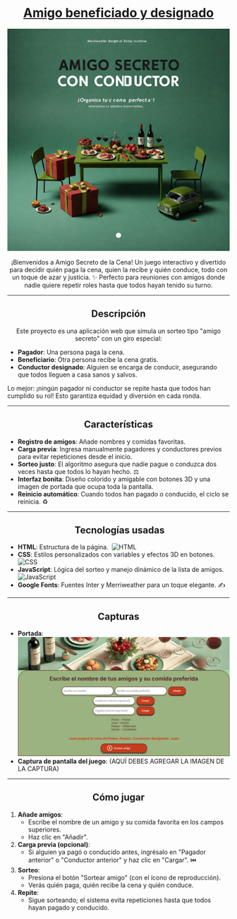 <h1 align="center"><u>Amigo beneficiado y designado️</u></h1>

<p align="center">
  <img src="README.img/caratula.jpg" alt="Carátula del juego">
</p>

<p align="center">
  ¡Bienvenidos a Amigo Secreto de la Cena! Un juego interactivo y divertido para decidir quién paga la cena, quien la recibe y quién conduce, todo con un toque de azar y justicia. ✨ Perfecto para reuniones con amigos donde nadie quiere repetir roles hasta que todos hayan tenido su turno. 
</p>

<hr>

<h2 align="center"> Descripción</h2>

<p align="center">
  Este proyecto es una aplicación web que simula un sorteo tipo "amigo secreto" con un giro especial:
  <ul>
    <li><b>Pagador</b>: Una persona paga la cena.</li>
    <li><b>Beneficiario</b>: Otra persona recibe la cena gratis.</li>
    <li><b>Conductor designado</b>: Alguien se encarga de conducir, asegurando que todos lleguen a casa sanos y salvos.</li>
  </ul>
  Lo mejor: ¡ningún pagador ni conductor se repite hasta que todos han cumplido su rol!  Esto garantiza equidad y diversión en cada ronda. 
</p>

<hr>

<h2 align="center"> Características</h2>

<p align="center">
  <ul>
    <li><b>Registro de amigos</b>: Añade nombres y comidas favoritas. </li>
    <li><b>Carga previa</b>: Ingresa manualmente pagadores y conductores previos para evitar repeticiones desde el inicio. </li>
    <li><b>Sorteo justo</b>: El algoritmo asegura que nadie pague o conduzca dos veces hasta que todos lo hayan hecho. ⚖️</li>
    <li><b>Interfaz bonita</b>: Diseño colorido y amigable con botones 3D y una imagen de portada que ocupa toda la pantalla. </li>
    <li><b>Reinicio automático</b>: Cuando todos han pagado o conducido, el ciclo se reinicia. ♻️</li>
  </ul>
</p>

<hr>

<h2 align="center">️ Tecnologías usadas</h2>

<p align="center">
  <ul>
    <li><b>HTML</b>: Estructura de la página. ️ <img src="https://img.shields.io/badge/HTML-5-orange" alt="HTML"></li>
    <li><b>CSS</b>: Estilos personalizados con variables y efectos 3D en botones.  <img src="https://img.shields.io/badge/CSS-3-blue" alt="CSS"></li>
    <li><b>JavaScript</b>: Lógica del sorteo y manejo dinámico de la lista de amigos.  <img src="https://img.shields.io/badge/JavaScript-ES6-yellow" alt="JavaScript"></li>
    <li><b>Google Fonts</b>: Fuentes Inter y Merriweather para un toque elegante. ✍️</li>
  </ul>
</p>

<hr>

<h2 align="center"> Capturas</h2>

<p align="center">
  <ul>
    <li><b>Portada</b>: <img src="README.img/captura.jpg" alt="Captura del juego"></li>
    <li><b>Captura de pantalla del juego</b>: (AQUÍ DEBES AGREGAR LA IMAGEN DE LA CAPTURA)</li>
  </ul>
</p>

<hr>

<h2 align="center"> Cómo jugar</h2>

<p align="center">
  <ol>
    <li><b>Añade amigos</b>:
      <ul>
        <li>Escribe el nombre de un amigo y su comida favorita en los campos superiores.</li>
        <li>Haz clic en "Añadir". ️</li>
      </ul>
    </li>
    <li><b>Carga previa (opcional)</b>:
      <ul>
        <li>Si alguien ya pagó o conducido antes, ingrésalo en "Pagador anterior" o "Conductor anterior" y haz clic en "Cargar". ⏮️</li>
      </ul>
    </li>
    <li><b>Sorteo</b>:
      <ul>
        <li>Presiona el botón "Sortear amigo" (con el ícono de reproducción). </li>
        <li>Verás quién paga, quién recibe la cena y quién conduce. ️</li>
      </ul>
    </li>
    <li><b>Repite</b>:
      <ul>
        <li>Sigue sorteando; el sistema evita repeticiones hasta que todos hayan pagado y conducido. </li>
      </ul>
    </li>
  </ol>
</p>
